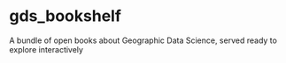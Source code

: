# gds_bookshelf
A bundle of open books about Geographic Data Science, served ready to explore interactively
